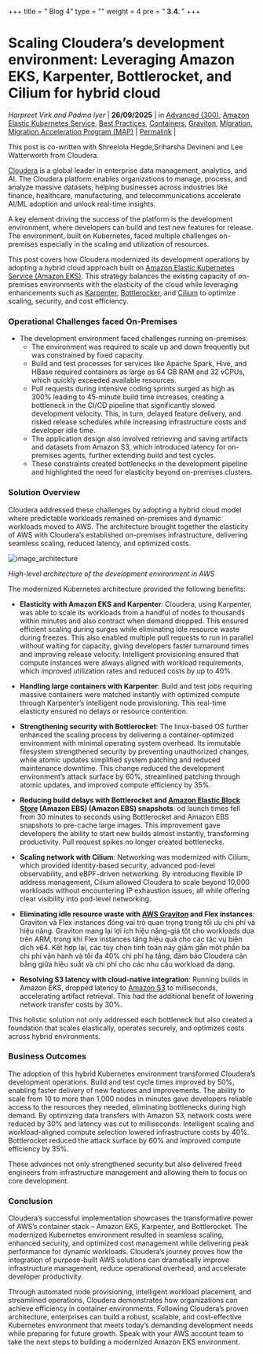 +++
title = " Blog 4"
type = ""
weight = 4
pre = "<b> 3.4. </b>"
+++

# **Scaling Cloudera’s development environment: Leveraging Amazon EKS, Karpenter, Bottlerocket, and Cilium for hybrid cloud**

*Harpreet Virk and Padma Iyer* | **26/09/2025** | in [Advanced (300)](https://aws.amazon.com/blogs/migration-and-modernization/category/learning-levels/advanced-300/), [Amazon Elastic Kubernetes Service](https://aws.amazon.com/blogs/migration-and-modernization/category/compute/amazon-kubernetes-service/), [Best Practices](https://aws.amazon.com/blogs/migration-and-modernization/category/post-types/best-practices/), [Containers](https://aws.amazon.com/blogs/migration-and-modernization/category/containers/), [Graviton](https://aws.amazon.com/blogs/migration-and-modernization/category/compute/graviton/), [Migration](https://aws.amazon.com/blogs/migration-and-modernization/category/enterprise-strategy/migration-enterprise-strategy/), [Migration Acceleration Program (MAP)](https://aws.amazon.com/blogs/migration-and-modernization/category/migration-solutions/map/) | [Permalink](https://aws.amazon.com/blogs/migration-and-modernization/scaling-clouderas-development-environment-leveraging-amazon-eks-karpenter-bottlerocket-and-cilium-for-hybrid-cloud/) |

This post is co-written with Shreelola Hegde,Sriharsha Devineni and Lee Watterworth from Cloudera.

[Cloudera](https://www.cloudera.com/) is a global leader in enterprise data management, analytics, and AI. The Cloudera platform enables organizations to manage, process, and analyze massive datasets, helping businesses across industries like finance, healthcare, manufacturing, and telecommunications accelerate AI/ML adoption and unlock real-time insights.

A key element driving the success of the platform is the development environment, where developers can build and test new features for release. The environment, built on Kubernetes, faced multiple challenges on-premises especially in the scaling and utilization of resources.

This post covers how Cloudera modernized its development operations by adopting a hybrid cloud approach built on [Amazon Elastic Kubernetes Service (Amazon EKS)](https://aws.amazon.com/eks/). This strategy balances the existing capacity of on-premises environments with the elasticity of the cloud while leveraging enhancements such as [Karpenter](https://docs.aws.amazon.com/eks/latest/best-practices/karpenter.html), [Bottlerocker](https://aws.amazon.com/bottlerocket/), and [Cilium](https://cilium.io/) to optimize scaling, security, and cost efficiency.

### Operational Challenges faced On-Premises
- The development environment faced challenges running on-premises:
  - The environment was required to scale up and down frequently but was constrained by fixed capacity.
  - Build and test processes for services like Apache Spark, Hive, and HBase required containers as large as 64 GB RAM and 32 vCPUs, which quickly exceeded available resources.
  - Pull requests during intensive coding sprints surged as high as 300% leading to 45-minute build time increases, creating a bottleneck in the CI/CD pipeline that significantly slowed development velocity. This, in turn, delayed feature delivery, and risked release schedules while increasing infrastructure costs and developer idle time.
  - The application design also involved retrieving and saving artifacts and datasets from Amazon S3, which introduced latency for on-premises agents, further extending build and test cycles.
  - These constraints created bottlenecks in the development pipeline and highlighted the need for elasticity beyond on-premises clusters.

### Solution Overview

Cloudera addressed these challenges by adopting a hybrid cloud model where predictable workloads remained on-premises and dynamic workloads moved to AWS. The architecture brought together the elasticity of AWS with Cloudera’s established on-premises infrastructure, delivering seamless scaling, reduced latency, and optimized costs.

![image_architecture](https://d2908q01vomqb2.cloudfront.net/1f1362ea41d1bc65be321c0a378a20159f9a26d0/2025/09/24/AWS-3.jpg)

*High-level architecture of the development environment in AWS*

The modernized Kubernetes architecture provided the following benefits:

- **Elasticity with Amazon EKS and Karpenter**: Cloudera, using Karpenter, was able to scale its workloads from a handful of nodes to thousands within minutes and also contract when demand dropped. This ensured efficient scaling during surges while eliminating idle resource waste during freezes. This also enabled multiple pull requests to run in parallel without waiting for capacity, giving developers faster turnaround times and improving release velocity. Intelligent provisioning ensured that compute instances were always aligned with workload requirements, which improved utilization rates and reduced costs by up to 40%.

- **Handling large containers with Karpenter**: Build and test jobs requiring massive containers were matched instantly with optimized compute through Karpenter’s intelligent node provisioning. This real-time elasticity ensured no delays or resource contention.

- **Strengthening security with Bottlerocket**: The linux-based OS further enhanced the scaling process by delivering a container-optimized environment with minimal operating system overhead. Its immutable filesystem strengthened security by preventing unauthorized changes, while atomic updates simplified system patching and reduced maintenance downtime. This change reduced the development environment’s attack surface by 60%, streamlined patching through atomic updates, and improved compute efficiency by 35%.

- **Reducing build delays with Bottlerocket and [Amazon Elastic Block Store](https://aws.amazon.com/ebs/) (Amazon EBS) (Amazon EBS) snapshots**: od launch times fell from 30 minutes to seconds using Bottlerocket and Amazon EBS snapshots to pre-cache large images. This improvement gave developers the ability to start new builds almost instantly, transforming productivity. Pull request spikes no longer created bottlenecks.

- **Scaling network with Cilium**: Networking was modernized with Cilium, which provided identity-based security, advanced pod-level observability, and eBPF-driven networking. By introducing flexible IP address management, Cilium allowed Cloudera to scale beyond 10,000 workloads without encountering IP exhaustion issues, all while offering clear visibility into pod-level networking.

- **Eliminating idle resource waste with [AWS Graviton](https://aws.amazon.com/ec2/graviton/) and Flex instances**: Graviton và Flex instances đóng vai trò quan trọng trong tối ưu chi phí và hiệu năng. Graviton mang lại lợi ích hiệu năng-giá tốt cho workloads dựa trên ARM, trong khi Flex instances tăng hiệu quả cho các tác vụ biên dịch x64. Kết hợp lại, các tùy chọn tính toán này giảm gần một phần ba chi phí vận hành và tối đa 40% chi phí hạ tầng, đảm bảo Cloudera cân bằng giữa hiệu suất và chi phí cho các nhu cầu workload đa dạng.

- **Resolving S3 latency with cloud-native integration**: Running builds in Amazon EKS, dropped latency to [Amazon S3](https://aws.amazon.com/s3/) to milliseconds, accelerating artifact retrieval. This had the additional benefit of lowering network transfer costs by 30%.

This holistic solution not only addressed each bottleneck but also created a foundation that scales elastically, operates securely, and optimizes costs across hybrid environments.

### Business Outcomes

The adoption of this hybrid Kubernetes environment transformed Cloudera’s development operations. Build and test cycle times improved by 50%, enabling faster delivery of new features and improvements. The ability to scale from 10 to more than 1,000 nodes in minutes gave developers reliable access to the resources they needed, eliminating bottlenecks during high demand. By optimizing data transfers with Amazon S3, network costs were reduced by 30% and latency was cut to milliseconds. Intelligent scaling and workload-aligned compute selection lowered infrastructure costs by 40%. Bottlerocket reduced the attack surface by 60% and improved compute efficiency by 35%.

These advances not only strengthened security but also delivered freed engineers from infrastructure management and allowing them to focus on core development.

### Conclusion

Cloudera’s successful implementation showcases the transformative power of AWS’s container stack – Amazon EKS, Karpenter, and Bottlerocket. The modernized Kubernetes environment resulted in seamless scaling, enhanced security, and optimized cost management while delivering peak performance for dynamic workloads. Cloudera’s journey proves how the integration of purpose-built AWS solutions can dramatically improve infrastructure management, reduce operational overhead, and accelerate developer productivity.

Through automated node provisioning, intelligent workload placement, and streamlined operations, Cloudera demonstrates how organizations can achieve efficiency in container environments. Following Cloudera’s proven architecture, enterprises can build a robust, scalable, and cost-effective Kubernetes environment that meets today’s demanding development needs while preparing for future growth. Speak with your AWS account team to take the next steps to building a modernized Amazon EKS environment.